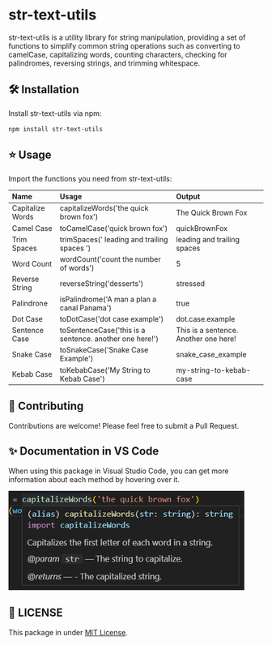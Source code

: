 # str-text-utils

str-text-utils is a utility library for string manipulation, providing a set of functions to simplify common string operations such as converting to camelCase, capitalizing words, counting characters, checking for palindromes, reversing strings, and trimming whitespace.

## 🛠️ Installation

Install str-text-utils via npm:

```pre
npm install str-text-utils
```

## ⭐ Usage

Import the functions you need from str-text-utils:

| Name        | Usage           | Output  |
| :------------- |:-------------| :-----|
| Capitalize Words      | capitalizeWords('the quick brown fox') | The Quick Brown Fox |
| Camel Case      | toCamelCase('quick brown fox')      | quickBrownFox |
| Trim Spaces | trimSpaces('   leading and trailing spaces   ')      |  leading and trailing spaces |
| Word Count | wordCount('count the number of words') | 5 |
| Reverse String | reverseString('desserts') | stressed |
| Palindrone | isPalindrome('A man a plan a canal Panama') | true |
| Dot Case | toDotCase('dot case example') | dot.case.example |
| Sentence Case | toSentenceCase('this is a sentence. another one here!') | This is a sentence. Another one here! |
| Snake Case | toSnakeCase('Snake Case Example') | snake_case_example |
| Kebab Case | toKebabCase('My String to Kebab Case') | my-string-to-kebab-case |


## 🚀 Contributing

Contributions are welcome! Please feel free to submit a Pull Request.

## ✨ Documentation in VS Code

When using this package in Visual Studio Code, you can get more information about each method by hovering over it. 

![alt text](img/hover.png)

## 📃 LICENSE

This package in under [MIT License](https://github.com/jatiinyadav/string-utils/blob/master/LICENSE).
